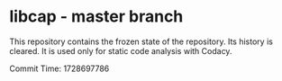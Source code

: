 # libcap - master branch

This repository contains the frozen state of the repository.
Its history is cleared. It is used only for static code
analysis with Codacy.

Commit Time: 1728697786